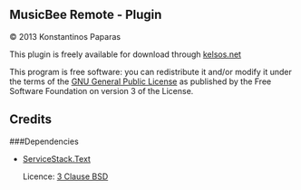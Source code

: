 MusicBee Remote - Plugin
------------------------
© 2013 Konstantinos Paparas

This plugin is freely available for download through [kelsos.net](http://kelsos.net/musicbeeremote/download/)

This program is free software: you can redistribute it and/or modify it under the terms of the [GNU General Public License](https://www.gnu.org/licenses/gpl.html) as published by the Free Software Foundation on version 3 of the License.

Credits
-----------


###Dependencies

* [ServiceStack.Text](https://github.com/ServiceStack/ServiceStack.Text)

    Licence: [3 Clause BSD](https://github.com/ServiceStack/ServiceStack.Text/blob/master/LICENSE)
